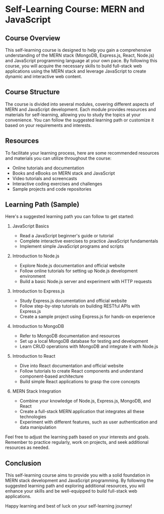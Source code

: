 # Self-Learning Course: MERN and JavaScript

## Course Overview
This self-learning course is designed to help you gain a comprehensive understanding of the MERN stack (MongoDB, Express.js, React, Node.js) and JavaScript programming language at your own pace. By following this course, you will acquire the necessary skills to build full-stack web applications using the MERN stack and leverage JavaScript to create dynamic and interactive web content.

## Course Structure
The course is divided into several modules, covering different aspects of MERN and JavaScript development. Each module provides resources and materials for self-learning, allowing you to study the topics at your convenience. You can follow the suggested learning path or customize it based on your requirements and interests.

## Resources
To facilitate your learning process, here are some recommended resources and materials you can utilize throughout the course:
- Online tutorials and documentation
- Books and eBooks on MERN stack and JavaScript
- Video tutorials and screencasts
- Interactive coding exercises and challenges
- Sample projects and code repositories

## Learning Path (Sample)
Here's a suggested learning path you can follow to get started:

1. JavaScript Basics
   - Read a JavaScript beginner's guide or tutorial
   - Complete interactive exercises to practice JavaScript fundamentals
   - Implement simple JavaScript programs and scripts

2. Introduction to Node.js
   - Explore Node.js documentation and official website
   - Follow online tutorials for setting up Node.js development environment
   - Build a basic Node.js server and experiment with HTTP requests

3. Introduction to Express.js
   - Study Express.js documentation and official website
   - Follow step-by-step tutorials on building RESTful APIs with Express.js
   - Create a sample project using Express.js for hands-on experience

4. Introduction to MongoDB
   - Refer to MongoDB documentation and resources
   - Set up a local MongoDB database for testing and development
   - Learn CRUD operations with MongoDB and integrate it with Node.js

5. Introduction to React
   - Dive into React documentation and official website
   - Follow tutorials to create React components and understand component-based architecture
   - Build simple React applications to grasp the core concepts

6. MERN Stack Integration
   - Combine your knowledge of Node.js, Express.js, MongoDB, and React
   - Create a full-stack MERN application that integrates all these technologies
   - Experiment with different features, such as user authentication and data manipulation

Feel free to adjust the learning path based on your interests and goals. Remember to practice regularly, work on projects, and seek additional resources as needed.

## Conclusion
This self-learning course aims to provide you with a solid foundation in MERN stack development and JavaScript programming. By following the suggested learning path and exploring additional resources, you will enhance your skills and be well-equipped to build full-stack web applications.

Happy learning and best of luck on your self-learning journey!
